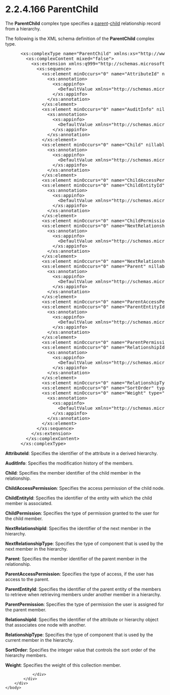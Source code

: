 <html dir="LTR" xmlns:mshelp="http://msdn.microsoft.com/mshelp" xmlns:ddue="http://ddue.schemas.microsoft.com/authoring/2003/5" xmlns:xlink="http://www.w3.org/1999/xlink" xmlns:tool="http://www.microsoft.com/tooltip">
    <head>
        <meta http-equiv="Content-Type" content="text/html; CHARSET=utf-8"></meta>
        <meta name="save" content="history"></meta>
        <title>2.2.4.166 ParentChild</title>
        <xml>
            <mshelp:toctitle title="2.2.4.166 ParentChild"></mshelp:toctitle>
            <mshelp:rltitle title="[MS-SSMDSWS-15]: ParentChild"></mshelp:rltitle>
            <mshelp:keyword index="A" term="84c07f25-50ec-4b24-b2eb-9747f691c9d7"></mshelp:keyword>
            <mshelp:attr name="DCSext.ContentType" value="open specification"></mshelp:attr>
            <mshelp:attr name="AssetID" value="84c07f25-50ec-4b24-b2eb-9747f691c9d7"></mshelp:attr>
            <mshelp:attr name="TopicType" value="kbRef"></mshelp:attr>
            <mshelp:attr name="DCSext.Title" value="[MS-SSMDSWS-15]: ParentChild" />
        </xml>
    </head>
    <body>
        <div id="header">
            <h1 class="heading">2.2.4.166 ParentChild</h1>
        </div>
        <div id="mainSection">
            <div id="mainBody">
                <div id="allHistory" class="saveHistory"></div>
                <div id="sectionSection0" class="section" name="collapseableSection">
                    

<p>The <b>ParentChild</b> complex type specifies a <a href="ad350219-f30b-4bac-99e5-6477986f9a7a.htm#gt_e3252e84-26c6-4a4f-9284-214943ac42fc">parent</a>-<a href="ad350219-f30b-4bac-99e5-6477986f9a7a.htm#gt_bc38f35b-d253-4f8f-8dcc-095e3a211ae0">child</a> relationship record
from a hierarchy.</p>

<p>The following is the XML schema definition of the <b>ParentChild</b>
complex type.</p>

<dl>
<dd>
<div><pre> &lt;xs:complexType name=&quot;ParentChild&quot; xmlns:xs=&quot;http://www.w3.org/2001/XMLSchema&quot;&gt;
   &lt;xs:complexContent mixed=&quot;false&quot;&gt;
     &lt;xs:extension xmlns:q999=&quot;http://schemas.microsoft.com/sqlserver/masterdataservices/2009/09&quot; base=&quot;q999:DataContractBase&quot;&gt;
       &lt;xs:sequence&gt;
         &lt;xs:element minOccurs=&quot;0&quot; name=&quot;AttributeId&quot; nillable=&quot;true&quot; type=&quot;q999:Identifier&quot;&gt;
           &lt;xs:annotation&gt;
             &lt;xs:appinfo&gt;
               &lt;DefaultValue xmlns=&quot;http://schemas.microsoft.com/2003/10/Serialization/&quot; EmitDefaultValue=&quot;false&quot; /&gt;
             &lt;/xs:appinfo&gt;
           &lt;/xs:annotation&gt;
         &lt;/xs:element&gt;
         &lt;xs:element minOccurs=&quot;0&quot; name=&quot;AuditInfo&quot; nillable=&quot;true&quot; type=&quot;q999:AuditInfo&quot;&gt;
           &lt;xs:annotation&gt;
             &lt;xs:appinfo&gt;
               &lt;DefaultValue xmlns=&quot;http://schemas.microsoft.com/2003/10/Serialization/&quot; EmitDefaultValue=&quot;false&quot; /&gt;
             &lt;/xs:appinfo&gt;
           &lt;/xs:annotation&gt;
         &lt;/xs:element&gt;
         &lt;xs:element minOccurs=&quot;0&quot; name=&quot;Child&quot; nillable=&quot;true&quot; type=&quot;q999:MemberIdentifier&quot;&gt;
           &lt;xs:annotation&gt;
             &lt;xs:appinfo&gt;
               &lt;DefaultValue xmlns=&quot;http://schemas.microsoft.com/2003/10/Serialization/&quot; EmitDefaultValue=&quot;false&quot; /&gt;
             &lt;/xs:appinfo&gt;
           &lt;/xs:annotation&gt;
         &lt;/xs:element&gt;
         &lt;xs:element minOccurs=&quot;0&quot; name=&quot;ChildAccessPermission&quot; nillable=&quot;true&quot; type=&quot;q999:AccessPermissionType&quot; /&gt;
         &lt;xs:element minOccurs=&quot;0&quot; name=&quot;ChildEntityId&quot; nillable=&quot;true&quot; type=&quot;q999:Identifier&quot;&gt;
           &lt;xs:annotation&gt;
             &lt;xs:appinfo&gt;
               &lt;DefaultValue xmlns=&quot;http://schemas.microsoft.com/2003/10/Serialization/&quot; EmitDefaultValue=&quot;false&quot; /&gt;
             &lt;/xs:appinfo&gt;
           &lt;/xs:annotation&gt;
         &lt;/xs:element&gt;
         &lt;xs:element minOccurs=&quot;0&quot; name=&quot;ChildPermission&quot; type=&quot;q999:PermissionType&quot; /&gt;
         &lt;xs:element minOccurs=&quot;0&quot; name=&quot;NextRelationshipId&quot; nillable=&quot;true&quot; type=&quot;q999:Identifier&quot;&gt;
           &lt;xs:annotation&gt;
             &lt;xs:appinfo&gt;
               &lt;DefaultValue xmlns=&quot;http://schemas.microsoft.com/2003/10/Serialization/&quot; EmitDefaultValue=&quot;false&quot; /&gt;
             &lt;/xs:appinfo&gt;
           &lt;/xs:annotation&gt;
         &lt;/xs:element&gt;
         &lt;xs:element minOccurs=&quot;0&quot; name=&quot;NextRelationshipType&quot; type=&quot;q999:HierarchyItemType&quot; /&gt;
         &lt;xs:element minOccurs=&quot;0&quot; name=&quot;Parent&quot; nillable=&quot;true&quot; type=&quot;q999:MemberIdentifier&quot;&gt;
           &lt;xs:annotation&gt;
             &lt;xs:appinfo&gt;
               &lt;DefaultValue xmlns=&quot;http://schemas.microsoft.com/2003/10/Serialization/&quot; EmitDefaultValue=&quot;false&quot; /&gt;
             &lt;/xs:appinfo&gt;
           &lt;/xs:annotation&gt;
         &lt;/xs:element&gt;
         &lt;xs:element minOccurs=&quot;0&quot; name=&quot;ParentAccessPermission&quot; nillable=&quot;true&quot; type=&quot;q999:AccessPermissionType&quot; /&gt;
         &lt;xs:element minOccurs=&quot;0&quot; name=&quot;ParentEntityId&quot; nillable=&quot;true&quot; type=&quot;q999:Identifier&quot;&gt;
           &lt;xs:annotation&gt;
             &lt;xs:appinfo&gt;
               &lt;DefaultValue xmlns=&quot;http://schemas.microsoft.com/2003/10/Serialization/&quot; EmitDefaultValue=&quot;false&quot; /&gt;
             &lt;/xs:appinfo&gt;
           &lt;/xs:annotation&gt;
         &lt;/xs:element&gt;
         &lt;xs:element minOccurs=&quot;0&quot; name=&quot;ParentPermission&quot; type=&quot;q999:PermissionType&quot; /&gt;
         &lt;xs:element minOccurs=&quot;0&quot; name=&quot;RelationshipId&quot; nillable=&quot;true&quot; type=&quot;q999:Identifier&quot;&gt;
           &lt;xs:annotation&gt;
             &lt;xs:appinfo&gt;
               &lt;DefaultValue xmlns=&quot;http://schemas.microsoft.com/2003/10/Serialization/&quot; EmitDefaultValue=&quot;false&quot; /&gt;
             &lt;/xs:appinfo&gt;
           &lt;/xs:annotation&gt;
         &lt;/xs:element&gt;
         &lt;xs:element minOccurs=&quot;0&quot; name=&quot;RelationshipType&quot; type=&quot;q999:HierarchyItemType&quot; /&gt;
         &lt;xs:element minOccurs=&quot;0&quot; name=&quot;SortOrder&quot; type=&quot;xs:int&quot; /&gt;
         &lt;xs:element minOccurs=&quot;0&quot; name=&quot;Weight&quot; type=&quot;xs:decimal&quot;&gt;
           &lt;xs:annotation&gt;
             &lt;xs:appinfo&gt;
               &lt;DefaultValue xmlns=&quot;http://schemas.microsoft.com/2003/10/Serialization/&quot; EmitDefaultValue=&quot;false&quot; /&gt;
             &lt;/xs:appinfo&gt;
           &lt;/xs:annotation&gt;
         &lt;/xs:element&gt;
       &lt;/xs:sequence&gt;
     &lt;/xs:extension&gt;
   &lt;/xs:complexContent&gt;
 &lt;/xs:complexType&gt;
</pre></div>
</dd></dl>

<p><b>AttributeId</b>: Specifies the identifier of the
attribute in a derived hierarchy.</p>

<p><b>AuditInfo</b>: Specifies the modification history
of the members.</p>

<p><b>Child</b>: Specifies the member identifier of the
child member in the relationship.</p>

<p><b>ChildAccessPermission</b>: Specifies the access
permission of the child node.</p>

<p><b>ChildEntityId</b>: Specifies the identifier of the
entity with which the child member is associated.</p>

<p><b>ChildPermission</b>: Specifies the type of
permission granted to the user for the child member.</p>

<p><b>NextRelationshipId</b>: Specifies the identifier
of the next member in the hierarchy.</p>

<p><b>NextRelationshipType</b>: Specifies the type of
component that is used by the next member in the hierarchy.</p>

<p><b>Parent</b>: Specifies the member identifier of the
parent member in the relationship.</p>

<p><b>ParentAccessPermission</b>: Specifies the type of
access, if the user has access to the parent.</p>

<p><b>ParentEntityId</b>: Specifies the identifier of
the parent entity of the members to retrieve when retrieving members under
another member in a hierarchy.</p>

<p><b>ParentPermission</b>: Specifies the type of
permission the user is assigned for the parent member.</p>

<p><b>RelationshipId</b>: Specifies the identifier of
the attribute or hierarchy object that associates one node with another.</p>

<p><b>RelationshipType</b>: Specifies the type of
component that is used by the current member in the hierarchy.</p>

<p><b>SortOrder</b>: Specifies the integer value that
controls the sort order of the hierarchy members.</p>

<p><b>Weight</b>: Specifies the weight of this
collection member.</p>


                </div>
            </div>
        </div>
    </body>
</html>